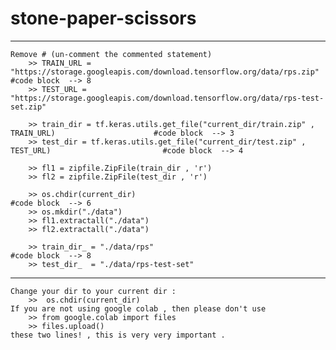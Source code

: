 # stone-paper-scissors

**********************************************
    Remove # (un-comment the commented statement) 
        >> TRAIN_URL = "https://storage.googleapis.com/download.tensorflow.org/data/rps.zip"             #code block  --> 8
        >> TEST_URL = "https://storage.googleapis.com/download.tensorflow.org/data/rps-test-set.zip"
        
        >> train_dir = tf.keras.utils.get_file("current_dir/train.zip" , TRAIN_URL)                      #code block  --> 3
        >> test_dir = tf.keras.utils.get_file("current_dir/test.zip" , TEST_URL)                         #code block  --> 4
        
        >> fl1 = zipfile.ZipFile(train_dir , 'r')
        >> fl2 = zipfile.ZipFile(test_dir , 'r')
        
        >> os.chdir(current_dir)                                                                         #code block  --> 6
        >> os.mkdir("./data")
        >> fl1.extractall("./data")
        >> fl2.extractall("./data")
        
        >> train_dir_ = "./data/rps"                                                                     #code block  --> 8
        >> test_dir_  = "./data/rps-test-set"

************************************************
    Change your dir to your current dir :
        >>  os.chdir(current_dir)
    If you are not using google colab , then please don't use 
        >> from google.colab import files
        >> files.upload()
    these two lines! , this is very very important .

